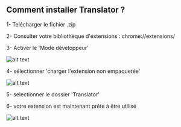 ## Comment installer Translator ?

1- Telécharger le fichier .zip

2- Consulter votre bibliothèque d'extensions : chrome://extensions/

3- Activer le 'Mode développeur'

![alt text](https://imgur.com/dHJpgTM.png)


4- sélectionner 'charger l'extension non empaquetée'

![alt text](https://imgur.com/QJulU8D.png)

5- selectionner le dossier 'Translator'

6- votre extension est maintenant prête à être utilisé

![alt text](https://user-images.githubusercontent.com/58942012/136591980-815e8646-5922-40f2-a20e-7bbd2dffc8f0.png)

